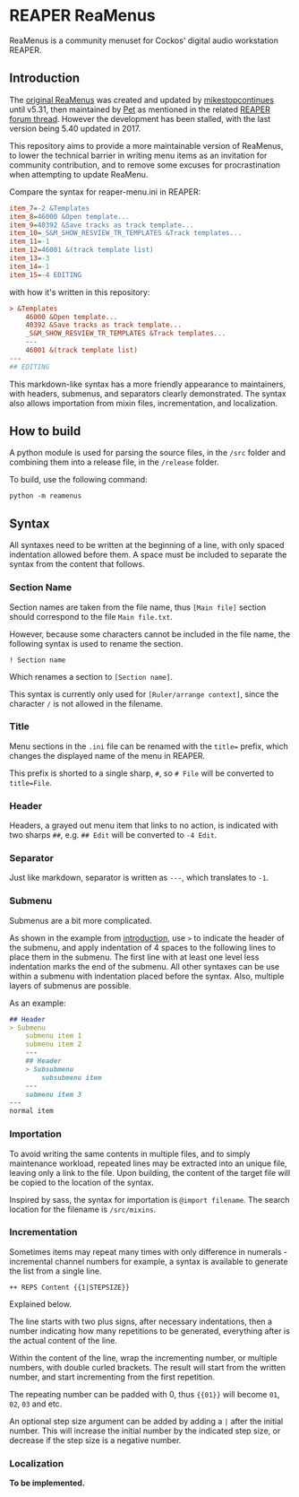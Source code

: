 # REAPER ReaMenus

ReaMenus is a community menuset for Cockos' digital audio workstation REAPER.

## Introduction

The [original ReaMenus](https://github.com/mikestopcontinues/reamenus) was created and updated by [mikestopcontinues](https://github.com/mikestopcontinues) until v5.31, then maintained by [Pet](http://forum.cockos.com/member.php?u=103730) as mentioned in the related [REAPER forum thread](http://forum.cockos.com/showthread.php?t=58672).
However the development has been stalled, with the last version being 5.40 updated in 2017.

This repository aims to provide a more maintainable version of ReaMenus, to lower the technical barrier in writing menu items as an invitation for community contribution, and to remove some excuses for procrastination when attempting to update ReaMenu.

Compare the syntax for reaper-menu.ini in REAPER:

``` ini
item_7=-2 &Templates
item_8=46000 &Open template...
item_9=40392 &Save tracks as track template...
item_10=_S&M_SHOW_RESVIEW_TR_TEMPLATES &Track templates...
item_11=-1
item_12=46001 &(track template list)
item_13=-3
item_14=-1
item_15=-4 EDITING
```

with how it's written in this repository:

``` ini
> &Templates
    46000 &Open template...
    40392 &Save tracks as track template...
    _S&M_SHOW_RESVIEW_TR_TEMPLATES &Track templates...
    ---
    46001 &(track template list)
---
## EDITING
```

This markdown-like syntax has a more friendly appearance to maintainers, with headers, submenus, and separators clearly demonstrated.
The syntax also allows importation from mixin files, incrementation, and localization.

## How to build

A python module is used for parsing the source files, in the `/src` folder and combining them into a release file, in the `/release` folder.

To build, use the following command:

`python -m reamenus`

## Syntax

All syntaxes need to be written at the beginning of a line, with only spaced indentation allowed before them.
A space must be included to separate the syntax from the content that follows.

### Section Name

Section names are taken from the file name, thus `[Main file]` section should correspond to the file `Main file.txt`.

However, because some characters cannot be included in the file name, the following syntax is used to rename the section.

`! Section name`

Which renames a section to `[Section name]`.

This syntax is currently only used for `[Ruler/arrange context]`, since the character `/` is not allowed in the filename.

### Title

Menu sections in the `.ini` file can be renamed with the `title=` prefix, which changes the displayed name of the menu in REAPER.

This prefix is shorted to a single sharp, `#`, so `# File` will be converted to `title=File`.

### Header

Headers, a grayed out menu item that links to no action, is indicated with two sharps `##`, e.g. `## Edit` will be converted to `-4 Edit`.

### Separator

Just like markdown, separator is written as `---`, which translates to `-1`.

### Submenu

Submenus are a bit more complicated.

As shown in the example from [introduction](#introduction), use `>` to indicate the header of the submenu, and apply indentation of 4 spaces to the following lines to place them in the submenu.
The first line with at least one level less indentation marks the end of the submenu.
All other syntaxes can be use within a submenu with indentation placed before the syntax.
Also, multiple layers of submenus are possible.

As an example:

``` markdown
## Header
> Submenu
    submenu item 1
    submenu item 2
    ---
    ## Header
    > Subsubmenu
        subsubmenu item
    ---
    submenu item 3
---
normal item
```

### Importation

To avoid writing the same contents in multiple files, and to simply maintenance workload, repeated lines may be extracted into an unique file, leaving only a link to the file. Upon building, the content of the target file will be copied to the location of the syntax.

Inspired by sass, the syntax for importation is `@import filename`.
The search location for the filename is `/src/mixins`.

### Incrementation

Sometimes items may repeat many times with only difference in numerals - incremental channel numbers for example, a syntax is available to generate the list from a single line.

`++ REPS Content {{1|STEPSIZE}}`

Explained below.

The line starts with two plus signs, after necessary indentations, then a number indicating how many repetitions to be generated, everything after is the actual content of the line.

Within the content of the line, wrap the incrementing number, or multiple numbers, with double curled brackets.
The result will start from the written number, and start incrementing from the first repetition.

The repeating number can be padded with 0, thus `{{01}}` will become `01`, `02`, `03` and etc.

An optional step size argument can be added by adding a `|` after the initial number.
This will increase the initial number by the indicated step size, or decrease if the step size is a negative number.

### Localization

**To be implemented.**
